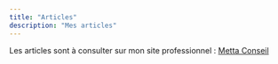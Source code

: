 ```yaml
---
title: "Articles"
description: "Mes articles"
---
```


Les articles sont à consulter sur mon site professionnel : [Metta Conseil](https://devperso.mettaconseil.com/articles/)
